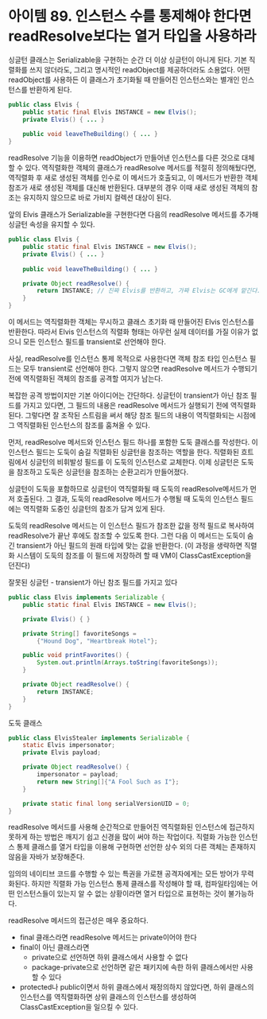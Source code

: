 # 아이템 89. 인스턴스 수를 통제해야 한다면 readResolve보다는 열거 타입을 사용하라

싱글턴 클래스는 Serializable을 구현하는 순간 더 이상 싱글턴이 아니게 된다. 기본 직렬화를 쓰지 않더라도, 그리고 명시적인 readObject를 제공하더라도 소용없다. 어떤 readObject를 사용하든 이 클래스가 초기화될 때 만들어진 인스턴스와는 별개인 인스턴스를 반환하게 된다.

```java
public class Elvis {
	public static final Elvis INSTANCE = new Elvis();
	private Elvis() { ... }
	
	public void leaveTheBuilding() { ... }
}
```

readResolve 기능을 이용하면 readObject가 만들어낸 인스턴스를 다른 것으로 대체할 수 있다. 역직렬화한 객체의 클래스가 readResolve 메서드를 적절히 정의해뒀다면, 역직렬화 후 새로 생성된 객체를 인수로 이 메서드가 호출되고, 이 메서드가 반환한 객체 참조가 새로 생성된 객체를 대신해 반환된다. 대부분의 경우 이때 새로 생성된 객체의 참조는 유지하지 않으므로 바로 가비지 컬렉션 대상이 된다.

앞의 Elvis 클래스가 Serializable을 구현한다면 다음의 readResolve 메서드를 추가해 싱글턴 속성을 유지할 수 있다.

```java
public class Elvis {
	public static final Elvis INSTANCE = new Elvis();
	private Elvis() { ... }
	
	public void leaveTheBuilding() { ... }

	private Object readResolve() {
		return INSTANCE; // 진짜 Elvis를 반환하고, 가짜 Elvis는 GC에게 맡긴다.
	}
}
```

이 메서드는 역직렬화한 객체는 무시하고 클래스 초기화 때 만들어진 Elvis 인스턴스를 반환한다. 따라서 Elvis 인스턴스의 직렬화 형태는 아무런 실제 데이터를 가질 이유가 없으니 모든 인스턴스 필드를 transient로 선언해야 한다.

사실, readResolve를 인스턴스 통제 목적으로 사용한다면 객체 참조 타입 인스턴스 필드는 모두 transient로 선언해야 한다. 그렇지 않으면 readResolve 메서드가 수행되기 전에 역직렬화된 객체의 참조를 공격할 여지가 남는다.

복잡한 공격 방법이지만 기본 아이디어는 간단하다. 싱글턴이 transient가 아닌 참조 필드를 가지고 있다면, 그 필드의 내용은 readResolve 메서드가 실행되기 전에 역직렬화된다. 그렇다면 잘 조작된 스트림을 써서 해당 참조 필드의 내용이 역직렬화되는 시점에 그 역직렬화된 인스턴스의 참조를 훔쳐올 수 있다.

먼저, readResolve 메서드와 인스턴스 필드 하나를 포함한 도둑 클래스를 작성한다. 이 인스턴스 필드는 도둑이 숨길 직렬화된 싱글턴을 참조하는 역할을 한다. 직렬화된 흐트림에서 싱글턴의 비휘발성 필드를 이 도둑의 인스턴스로 교체한다. 이제 싱글턴은 도둑을 참조하고 도둑은 싱글턴을 참조하는 순환고리가 만들어졌다.

싱글턴이 도둑을 포함하므로 싱글턴이 역직렬화될 때 도둑의 readResolve메서드가 먼저 호출된다. 그 결과, 도둑의 readResolve 메서드가 수행될 때 도둑의 인스턴스 필드에는 역직렬화 도중인 싱글턴의 참조가 담겨 있게 된다.

도둑의 readResolve 메서드는 이 인스턴스 필드가 참조한 값을 정적 필드로 복사하여 readResolve가 끝난 후에도 참조할 수 있도록 한다. 그런 다음 이 메서드는 도둑이 숨긴 transient가 아닌 필드의 원래 타입에 맞는 값을 반환한다. (이 과정을 생략하면 직렬화 시스템이 도둑의 참조를 이 필드에 저장하려 할 때 VM이 ClassCastException을 던진다)

잘못된 싱글턴 - transient가 아닌 참조 필드를 가지고 있다

```java
public class Elvis implements Serializable {
	public static final Elvis INSTANCE = new Elvis();

	private Elvis() { }

	private String[] favoriteSongs =
		{"Hound Dog", "Heartbreak Hotel"};

	public void printFavorites() {
		System.out.println(Arrays.toString(favoriteSongs));
	}

	private Object readResolve() {
		return INSTANCE;
	}
}
```

도둑 클래스

```java
public class ElvisStealer implements Serializable {
	static Elvis impersonator;
	private Elvis payload;

	private Object readResolve() {
		impersonator = payload;
		return new String[]{"A Fool Such as I"};
	}

	private static final long serialVersionUID = 0;
}
```

readResolve 메서드를 사용해 순간적으로 만들어진 역직렬화된 인스턴스에 접근하지 못하게 하는 방법은 깨지기 쉽고 신경을 많이 써야 하는 작업이다. 직렬화 가능한 인스턴스 통제 클래스를 열거 타입을 이용해 구현하면 선언한 상수 외의 다른 객체는 존재하지 않음을 자바가 보장해준다.

임의의 네이티브 코드를 수행할 수 있는 특권을 가로챈 공격자에게는 모든 방어가 무력화된다. 하지만 직렬화 가능 인스턴스 통제 클래스를 작성해야 할 때, 컴파일타임에는 어떤 인스턴스들이 있는지 알 수 없는 상황이라면 열거 타입으로 표현하는 것이 불가능하다.

readResolve 메서드의 접근성은 매우 중요하다.

- final 클래스라면 readResolve 메서드는 private이어야 한다
- final이 아닌 클래스라면
    - private으로 선언하면 하위 클래스에서 사용할 수 없다
    - package-private으로 선언하면 같은 패키지에 속한 하위 클래스에서만 사용할 수 있다
- protected나 public이면서 하위 클래스에서 재정의하지 않았다면, 하위 클래스의 인스턴스를 역직렬화하면 상위 클래스의 인스턴스를 생성하여 ClassCastException을 일으킬 수 있다.